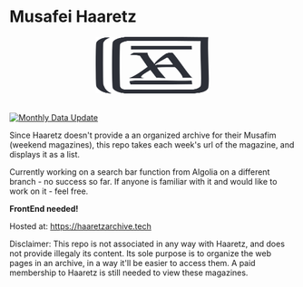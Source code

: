 # Musafei Haaretz

<div align="center">
<img src="https://raw.githubusercontent.com/ChefAharoni/HaaretzMusafim/main/assets/ArchiveLogo.svg" alt="Archive Logo" width="200" height="100" >
</div> <br />

[![Monthly Data Update](https://github.com/ChefAharoni/HaaretzMusafim/actions/workflows/main.yml/badge.svg)](https://github.com/ChefAharoni/HaaretzMusafim/actions/workflows/main.yml)

Since Haaretz doesn't provide a an organized archive for their Musafim (weekend magazines), this repo takes each week's url of the magazine, and displays it as a list.

Currently working on a search bar function from Algolia on a different branch - no success so far. If anyone is familiar with it and would like to work on it - feel free.

**FrontEnd needed!**

Hosted at: https://haaretzarchive.tech

Disclaimer:
This repo is not associated in any way with Haaretz, and does not provide illegaly its content. Its sole purpose is to organize the web pages in an archive, in a way it'll be easier to access them. 
A paid membership to Haaretz is still needed to view these magazines.

